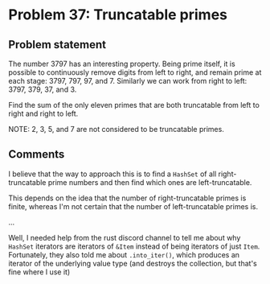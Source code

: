 # Problem 37: Truncatable primes

## Problem statement

<p>The number 3797 has an interesting property. Being prime itself, it is possible to continuously remove digits from left to right, and remain prime at each stage: 3797, 797, 97, and 7. Similarly we can work from right to left: 3797, 379, 37, and 3.</p>
<p>Find the sum of the only eleven primes that are both truncatable from left to right and right to left.</p>
<p class="info">NOTE: 2, 3, 5, and 7 are not considered to be truncatable primes.</p>

## Comments

I believe that the way to approach this is to find a `HashSet` of all
right-truncatable prime numbers and then find which ones are
left-truncatable.

This depends on the idea that the number of right-truncatable primes
is finite, whereas I'm not certain that the number of left-truncatable
primes is.

...

Well, I needed help from the rust discord channel to tell me about why
`HashSet` iterators are iterators of `&Item` instead of being
iterators of just `Item`. Fortunately, they also told me about
`.into_iter()`, which produces an iterator of the underlying value
type (and destroys the collection, but that's fine where I use it)
